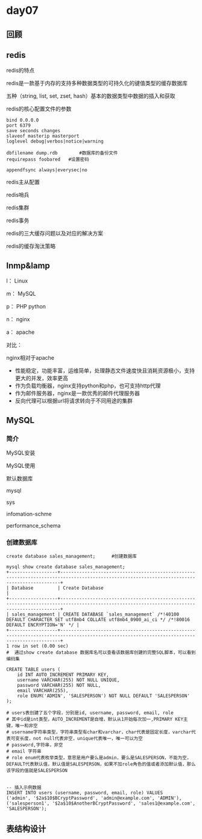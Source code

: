 # day07

## 回顾

## redis

 redis的特点

 redis是一款基于内存的支持多种数据类型的可持久化的键值类型的缓存数据库

 五种（string, list, set, zset, hash）基本的数据类型中数据的插入和获取

 redis的核心配置文件的参数

 ```
 bind 0.0.0.0
 port 6379
 save seconds changes
 slaveof masterip masterport
 loglevel debug|verbos|notice|warning
 
 dbfilename dump.rdb		#数据库的备份文件
 requirepass foobared	#设置密码	
 
 appendfsync always|everysec|no
 ```

 redis主从配置

 redis哨兵

 redis集群

 redis事务

 redis的三大缓存问题以及对应的解决方案

 redis的缓存淘汰策略

## lnmp&lamp

 l： Linux

 m： MySQL

 p： PHP python

 n： nginx

 a： apache

 对比：

 nginx相对于apache

 - 性能稳定，功能丰富，运维简单，处理静态文件速度快且消耗资源极小，支持更大的并发，效率更高
 - 作为负载均衡器，nginx支持python和php，也可支持http代理
 - 作为邮件服务器，nginx是一款优秀的邮件代理服务器
 - 反向代理可以根据url将请求转向于不同用途的集群

## MySQL

### 简介

 MySQL安装

 MySQL使用

 默认数据库

 mysql

 sys

 infomation-schme

 performance_schema

### 创建数据库

 ```mysql
 create database sales_management;		#创建数据库
 
 mysql show create database sales_management;
 +------------------+--------------------------------------------------------------------------------------------------------------------------------------------+
 | Database         | Create Database                                                                                                                            |
 +------------------+--------------------------------------------------------------------------------------------------------------------------------------------+
 | sales_management | CREATE DATABASE `sales_management` /*!40100 DEFAULT CHARACTER SET utf8mb4 COLLATE utf8mb4_0900_ai_ci */ /*!80016 DEFAULT ENCRYPTION='N' */ |
 +------------------+--------------------------------------------------------------------------------------------------------------------------------------------+
 1 row in set (0.00 sec)
 #	通过show create database 数据库名可以查看该数据库创建的完整SQL脚本，可以看到编码集
 
 CREATE TABLE users (  
     id INT AUTO_INCREMENT PRIMARY KEY,  		
     username VARCHAR(255) NOT NULL UNIQUE,  
     password VARCHAR(255) NOT NULL,  
     email VARCHAR(255),  
     role ENUM('ADMIN', 'SALESPERSON') NOT NULL DEFAULT 'SALESPERSON'  
 ); 
 
 # users表创建了五个字段，分别是id, username, password, email, role
 # 其中id是int类型，AUTO_INCREMENT是自增，默认从1开始每次加一,PRIMARY KEY主键，唯一和非空
 # username字符串类型，字符串类型有char和varchar，char代表是固定长度，varchar代表可变长度，not null代表非空，unique代表唯一，唯一可以为空
 # password,字符串，非空
 # email 字符串
 # role enum代表枚举类型，意思是用户要么是admin，要么是SALESPERSON，不能为空，DEFAULT代表默认值，默认值是SALESPERSON，如果不加role角色的值或者添加默认值，那么该字段的值就是SALESPERSON
 
   
 -- 插入示例数据  
 INSERT INTO users (username, password, email, role) VALUES  
 ('admin', '$2a$10$BCryptPassword', 'admin@example.com', 'ADMIN'),  
 ('salesperson1', '$2a$10$AnotherBCryptPassword', 'sales1@example.com', 'SALESPERSON');
 ```

## 表结构设计